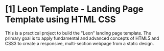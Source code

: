 # [1] Leon Template - Landing Page Template using HTML CSS
This is a practical project to build the "Leon" landing page template. The primary goal is to apply fundamental and advanced concepts of HTML5 and CSS3 to create a responsive, multi-section webpage from a static design.
